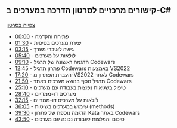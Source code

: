 ## קישורים מרכזיים לסרטון הדרכה במערכים ב-C#

[צפייה בסרטון](https://www.youtube.com/watch?v=fUEoGfG0HzU)

- [00:00](https://youtu.be/fUEoGfG0HzU?t=0) - פתיחה והקדמה
- [01:30](https://youtu.be/fUEoGfG0HzU?t=90) - יצירת מערכים בסיסית
- [03:15](https://youtu.be/fUEoGfG0HzU?t=195) - גישה לאיברי מערך
- [05:40](https://youtu.be/fUEoGfG0HzU?t=340) - לולאות על מערכים
- [09:10](https://youtu.be/fUEoGfG0HzU?t=550) - הדגמה ראשונה של תרגיל Codewars
- [12:45](https://youtu.be/fUEoGfG0HzU?t=765) - פתרון תרגיל Codewars באמצעות VS2022
- [17:20](https://youtu.be/fUEoGfG0HzU?t=1040) - העברת הפתרון מ-VS2022 לאתר Codewars
- [21:50](https://youtu.be/fUEoGfG0HzU?t=1310) - תרגיל נוסף בנושא מערכים באתר Codewars
- [25:10](https://youtu.be/fUEoGfG0HzU?t=1510) - טיפול בשגיאות נפוצות בעבודה עם מערכים
- [28:40](https://youtu.be/fUEoGfG0HzU?t=1720) - מערכים דו-ממדיים
- [32:15](https://youtu.be/fUEoGfG0HzU?t=1935) - לולאות על מערכים דו-ממדיים
- [36:05](https://youtu.be/fUEoGfG0HzU?t=2165) - שימוש במערכים בשיטות (methods)
- [39:30](https://youtu.be/fUEoGfG0HzU?t=2370) - הדגמה נוספת של פתרון Kata באתר Codewars
- [43:50](https://youtu.be/fUEoGfG0HzU?t=2630) - סיכום והמלצות לעבודה נכונה עם מערכים

